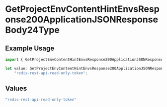 # GetProjectEnvContentHintEnvsResponse200ApplicationJSONResponseBody24Type

## Example Usage

```typescript
import { GetProjectEnvContentHintEnvsResponse200ApplicationJSONResponseBody24Type } from "@vercel/sdk/models/operations";

let value: GetProjectEnvContentHintEnvsResponse200ApplicationJSONResponseBody24Type =
    "redis-rest-api-read-only-token";
```

## Values

```typescript
"redis-rest-api-read-only-token"
```